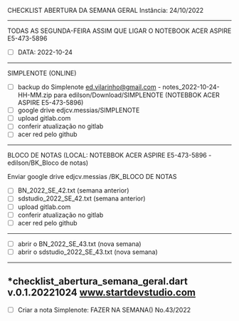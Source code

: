 CHECKLIST ABERTURA DA SEMANA GERAL
Instância: 24/10/2022

-----------------------------------------------------------------------------
TODAS AS  SEGUNDA-FEIRA ASSIM QUE LIGAR O NOTEBOOK ACER ASPIRE E5-473-5896
- [ ] DATA: 2022-10-24
-----------------------------------------------------------------------------
SIMPLENOTE (ONLINE)
- [ ] backup do Simplenote ed.vilarinho@gmail.com - notes_2022-10-24-HH-MM.zip
      para edilson/Download/SIMPLENOTE (NOTEBBOK ACER ASPIRE E5-473-5896)
- [ ] google drive edjcv.messias/SIMPLENOTE
- [ ] upload gitlab.com
- [ ] conferir atualização no gitlab
- [ ] acer red pelo github
-----------------------------------------------------------------------------
BLOCO DE NOTAS (LOCAL: NOTEBBOK ACER ASPIRE E5-473-5896 - edilson/BK_Bloco de notas)

Enviar google drive edjcv.messias /BK_BLOCO DE NOTAS
  - [ ] BN_2022_SE_42.txt (semana anterior) 
  - [ ] sdstudio_2022_SE_42.txt (semana anterior)
- [ ] upload gitlab.com
- [ ] conferir atualização no gitlab
- [ ] acer red pelo github
-----------------------------------------------------------------------------
- [ ] abrir o BN_2022_SE_43.txt (nova semana)
- [ ] abrir o sdstudio_2022_SE_43.txt (nova semana)
-----------------------------------------------------------------------------
*checklist_abertura_semana_geral.dart v.0.1.20221024
www.startdevstudio.com
---------------------------------
- [ ] Criar a nota Simplenote: FAZER NA SEMANA() No.43/2022
